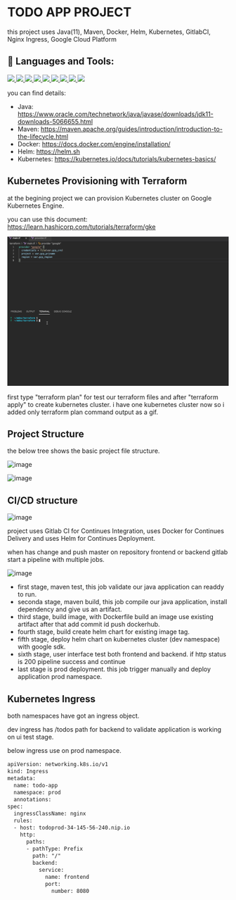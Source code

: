 # TODO APP PROJECT

this project uses Java(11), Maven, Docker, Helm, Kubernetes, GitlabCI, Nginx Ingress, Google Cloud Platform


## 🚀 Languages and Tools:

<p align="left"> 
    <a href="https://www.java.com" target="_blank"> <img src="https://img.icons8.com/color/48/000000/java-coffee-cup-logo.png"/> </a>
    <a href="https://spring.io/projects/spring-boot" target="_blank"> <img src="https://img.icons8.com/color/48/000000/spring-logo.png"/> </a> 
    <a href="https://git-scm.com/" target="_blank"> <img src="https://img.icons8.com/color/48/000000/git.png"/> </a> 
    <a href="https://docs.gitlab.com/ee/ci/" target="_blank"> <img src="https://img.icons8.com/color/48/000000/gitlab.png"/> </a>
    <a href="https://maven.apache.org" target"_blank"> <img src="https://img.icons8.com/ios/50/000000/maven-ios.png"/> </a>
    <a href="https://docker.com" target"_blank"> <img src="https://img.icons8.com/color/48/000000/docker.png"/> </a>
    <a href="https://kubernetes.io" target"_blank"> <img src="https://img.icons8.com/color/48/000000/kubernetes.png"/> </a>
    <a href="https://nginx.com" target"_blank"> <img src="https://img.icons8.com/color/48/000000/nginx.png"/> </a>
    <a href="https://cloud.google.com" target"_blank"> <img src="https://img.icons8.com/color/48/000000/google-cloud.png"/> </a>
    
    
    
</p>

you can find details:

* Java: https://www.oracle.com/technetwork/java/javase/downloads/jdk11-downloads-5066655.html
* Maven: https://maven.apache.org/guides/introduction/introduction-to-the-lifecycle.html
* Docker: https://docs.docker.com/engine/installation/
* Helm: https://helm.sh
* Kubernetes: https://kubernetes.io/docs/tutorials/kubernetes-basics/


## Kubernetes Provisioning with Terraform

at the begining project we can provision Kubernetes cluster on Google Kubernetes Engine.

you can use this document: https://learn.hashicorp.com/tutorials/terraform/gke

![image](https://github.com/alperen-selcuk/mdns/blob/master/images/tf.gif?raw=true)

first type "terraform plan" for test our terraform files and after "terraform apply" to create kubernetes cluster. i have one kubernetes cluster now so i added only terraform plan command output as a gif.

## Project Structure

the below tree shows the basic project file structure.

![image](https://user-images.githubusercontent.com/78741582/138430969-2991c5fc-e469-4c24-8759-71aa1c578c50.png)


![image](https://user-images.githubusercontent.com/78741582/138431053-efab9ac9-5d8c-4111-b189-66e187f70f98.png)


## CI/CD structure

![image](https://user-images.githubusercontent.com/78741582/138431415-474f3ac3-cc54-4c4d-a08b-5b24d1b6f6a9.png)

project uses Gitlab CI for Continues Integration, uses Docker for Continues Delivery and uses Helm for Continues Deployment.

when has change and push master on repository frontend or backend gitlab start a pipeline with multiple jobs.

![image](https://user-images.githubusercontent.com/78741582/138440485-152c203d-22d0-4e7a-a4a7-02449090cc90.png)

* first stage, maven test, this job validate our java application can readdy to run. 
* seconda stage, maven build, this job compile our java application, install dependency and give us an artifact.
* third stage, build image, with Dockerfile build an image use existing artifact after that add commit id push dockerhub.
* fourth stage, build create helm chart for existing image tag.
* fifth stage, deploy helm chart on kubernetes cluster (dev namespace) with google sdk. 
* sixth stage, user interface test both frontend and backend. if http status is 200 pipeline success and continue
* last stage is prod deployment. this job trigger manually and deploy application prod namespace.

## Kubernetes Ingress 

both namespaces have got an ingress object. 

dev ingress has /todos path for backend to validate application is working on ui test stage.

below ingress use on prod namespace.

```
apiVersion: networking.k8s.io/v1
kind: Ingress
metadata:
  name: todo-app
  namespace: prod
  annotations:
spec:
  ingressClassName: nginx
  rules:
  - host: todoprod-34-145-56-240.nip.io
    http:
      paths:
      - pathType: Prefix
        path: "/"
        backend:
          service:
            name: frontend
            port:
              number: 8080

